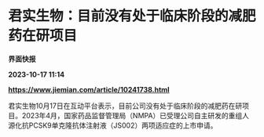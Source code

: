 # 君实生物：目前没有处于临床阶段的减肥药在研项目
**界面快报**

**2023-10-17 11:14**

**https://www.jiemian.com/article/10241738.html**

君实生物10月17日在互动平台表示，目前公司没有处于临床阶段的减肥药在研项目。2023年4月，国家药品监督管理局（NMPA）已受理公司自主研发的重组人源化抗PCSK9单克隆抗体注射液（JS002）两项适应症的上市申请。